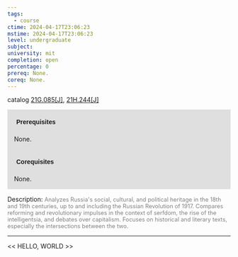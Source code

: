 ```yaml
---
tags:
  - course
ctime: 2024-04-17T23:06:23
mstime: 2024-04-17T23:06:23
level: undergraduate
subject: 
university: mit
completion: open
percentage: 0
prereq: None.
coreq: None.
---
```


catalog [21G.085[J]](http://student.mit.edu/catalog/m21Ga.html#21G.085), [21H.244[J]](http://student.mit.edu/catalog/m21Ha.html#21H.244)

<span style="display: block; padding: 15px; background-color: rgb(100, 100, 100, 0.2);"><font id="m_prereq2309_0" style="display: block; font-family: Arial, sans-serif; font-weight: bold; padding: 5px">Prerequisites</font><br><span id="prereq2309_0">None.</span></span>
<span style="display: block; padding: 15px; background-color: rgb(100, 100, 100, 0.2);"><font id="m_coreq2309_0" style="display: block; font-family: Arial, sans-serif; font-weight: bold; padding: 5px">Corequisites</font><br><span id="coreq2309_0">None.</span></span>

<font style="">Description:</font>
<font style="color: grey; font-size: 0.8rem;">Analyzes Russia's social, cultural, and political heritage in the 18th and 19th centuries, up to and including the Russian Revolution of 1917. Compares reforming and revolutionary impulses in the context of serfdom, the rise of the intelligentsia, and debates over capitalism. Focuses on historical and literary texts, especially the intersections between the two.</font>



---

<< HELLO, WORLD >>
